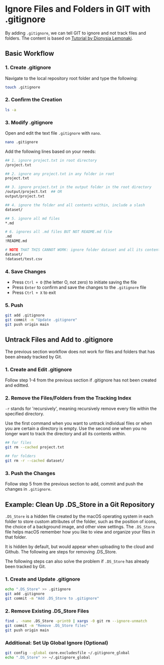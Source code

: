 
# Ignore Files and Folders in GIT with .gitignore

By adding `.gitignore`, we can tell GIT to ignore and not track files and folders. The content is based on [Tutorial by Dionysia Lemonaki](https://www.freecodecamp.org/news/gitignore-file-how-to-ignore-files-and-folders-in-git/).


## Basic Workflow
### 1. Create .gitignore

Navigate to the local repository root folder and type the following:
```bash
touch .gitignore
```

### 2. Confirm the Creation
```bash
ls -a
```

### 3. Modify .gitignore
Open and edit the text file `.gitignore` with `nano`.
```bash
nano .gitignore
```
Add the following lines based on your needs:
```bash
## 1. ignore project.txt in root directory
/project.txt

## 2. ignore any project.txt in any folder in root
project.txt

## 3. ignore project.txt in the output folder in the root directory
/output/project.txt  ## OR
output/project.txt

## 4. ignore the folder and all contents within, include a slash
dataset/

## 5. ignore all md files
*.md

# 6. ignores all .md files BUT NOT README.md file
.md
!README.md

# NOTE THAT THIS CANNOT WORK: ignore folder dataset and all its contents but not one file
dataset/
!dataset/test.csv
```

### 4. Save Changes


- Press `Ctrl + O` (the letter O, not zero) to initiate saving the file
- Press `Enter` to confirm and save the changes to the `.gitignore` file
- Press `Ctrl + X` to exit

### 5. Push
```bash
git add .gitignore
git commit -m "Update .gitignore"
git push origin main
```

## Untrack Files and Add to .gitignore

The previous section workflow does not work for files and folders that has been already tracked by Git.

### 1. Create and Edit .gitignore
Follow step 1-4 from the previous section if .gitignore has not been created and editted.

### 2. Remove the Files/Folders from the Tracking Index

`-r` stands for 'recursively', meaning recursively remove every file within the specified directory. 

Use the first command when you want to untrack individual files or when you are certain a directory is empty. Use the second one when you no longer want to track the directory and all its contents within.

```bash
## for files
git rm --cached project.txt

## for folders
git rm -r --cached dataset/
```

### 3. Push the Changes
Follow step 5 from the previous section to add, commit and push the changes in `.gitignore`.


## Example: Clean Up .DS_Store in a Git Repository

`.DS_Store` is a hidden file created by the macOS operating system in each folder to store custom attributes of the folder, such as the position of icons, the choice of a background image, and other view settings. The `.DS_Store` file helps macOS remember how you like to view and organize your files in that folder. 

It is hidden by default, but would appear when uploading to the cloud and Github. The following are steps for removing .DS_Store.

The following steps can also solve the problem if `.DS_Store` has already been tracked by Git.

### 1. Create and Update .gitignore

```bash
echo ".DS_Store" >> .gitignore
git add .gitignore
git commit -m "Add .DS_Store to .gitignore"
```

### 2. Remove Existing .DS_Store Files
```bash
find . -name .DS_Store -print0 | xargs -0 git rm --ignore-unmatch
git commit -m "Remove .DS_Store files"
git push origin main
```

### Additional: Set Up Global Ignore (Optional)
```bash
git config --global core.excludesfile ~/.gitignore_global
echo ".DS_Store" >> ~/.gitignore_global
```



